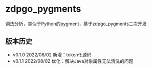 # zdpgo_pygments

词法分析，类似于Python的pygment，基于zdpgo_pygments二次开发

## 版本历史

- v0.1.0 2022/08/02 新增：token化源码
- v0.1.1 2022/08/02 优化：解决Java对象属性无法清洗的问题